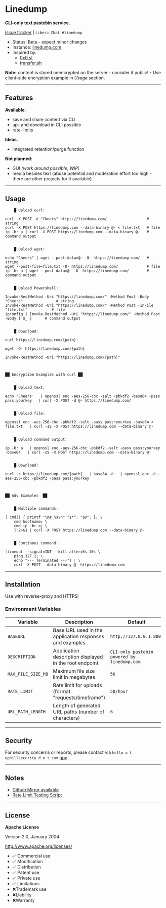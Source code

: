 # Linedump

**CLI-only text pastebin service.**

[Issue tracker](https://git.uphillsecurity.com/cf7/linedump/issues) | `Libera Chat #linedump`


- Status: Beta - expect minor changes
- Instance: [linedump.com](https://linedump.com/)
- Inspired by:
    - [0x0.st](https://git.0x0.st/mia/0x0)
    - [transfer.sh](https://github.com/dutchcoders/transfer.sh)

**Note:** content is stored unencrypted on the server - consider it public! - Use client-side encryption example in *Usage* section.

---

## Features

**Available**:
- save and share content via CLI
- up- and download in CLI possible
- rate-limits

**Ideas**:
- integrated retention/purge function

**Not planned**:
- GUI *(work around possible, WIP)*
- media besides text (abuse potential and moderation effort too high - there are other projects for it available)

---

## Usage

```text
    █ Upload curl:

curl -X POST -d "Cheers" https://linedump.com/                  # string
curl -X POST https://linedump.com --data-binary @- < file.txt   # file
ip -br a | curl -X POST https://linedump.com --data-binary @-   # command output


    █ Upload wget:

echo "Cheers" | wget --post-data=@- -O- https://linedump.com/   # string
wget --post-file=file.txt -O- https://linedump.com/             # file
ip -br a | wget --post-data=@- -O- https://linedump.com/        # command output


    █ Upload Powershell:

Invoke-RestMethod -Uri "https://linedump.com/" -Method Post -Body "Cheers"               # string
Invoke-RestMethod -Uri "https://linedump.com/" -Method Post -InFile "file.txt"           # file
ipconfig | Invoke-RestMethod -Uri "https://linedump.com/" -Method Post -Body { $_ }      # command output


    █ Download:

curl https://linedump.com/{path}

wget -O- https://linedump.com/{path}

Invoke-RestMethod -Uri "https://linedump.com/{path}"



██ Encryption Examples with curl ██


    █ Upload text:

echo 'Cheers'   | openssl enc -aes-256-cbc -salt -pbkdf2 -base64 -pass pass:yourkey   | curl -X POST -d @- https://linedump.com/


    █ Upload file:

openssl enc -aes-256-cbc -pbkdf2 -salt -pass pass:yourkey -base64 < file.txt   | curl -sS -X POST https://linedump.com --data-binary @-


    █ Upload command output:

ip -br a   | openssl enc -aes-256-cbc -pbkdf2 -salt -pass pass:yourkey -base64   | curl -sS -X POST https://linedump.com --data-binary @-


    █ Download:

curl -s https://linedump.com/{path}   | base64 -d   | openssl enc -d -aes-256-cbc -pbkdf2 -pass pass:yourkey



██ Adv Examples  ██


    █ Multiple commands:

{ cmd() { printf "\n# %s\n" "$*"; "$@"; }; \
    cmd hostname; \
    cmd ip -br a; \
    } 2>&1 | curl -X POST https://linedump.com --data-binary @-


    █ Continous command:

(timeout --signal=INT --kill-after=5s 10s \
    ping 127.1; \
    echo "--- Terminated ---") | \
    curl -X POST --data-binary @- https://linedump.com
```

---

## Installation

Use with reverse-proxy and HTTPS!

### Environment Variables

| Variable | Description | Default | Required |
|----------|-------------|---------|----------|
| `BASEURL` | Base URL used in the application responses and examples | `http://127.0.0.1:8000` | No |
| `DESCRIPTION` | Application description displayed in the root endpoint | `CLI-only pastebin powered by linedump.com` | No |
| `MAX_FILE_SIZE_MB` | Maximum file size limit in megabytes | `50` | No |
| `RATE_LIMIT` | Rate limit for uploads (format: "requests/timeframe") | `50/hour` | No |
| `URL_PATH_LENGTH` | Length of generated URL paths (number of characters) | `6` | No |

---

## Security

For security concerns or reports, please contact via `hello a t uphillsecurity d o t com` [gpg](https://uphillsecurity.com/gpg).

---

## Notes

- [Github Mirror available](https://github.com/CaffeineFueled1/linedump)
- [Rate Limit Testing Script](https://git.uphillsecurity.com/cf7/Snippets/wiki/bash-linedump-ratelimit-test.-)

---

## License

**Apache License**

Version 2.0, January 2004

http://www.apache.org/licenses/

- ✅ Commercial use
- ✅ Modification
- ✅ Distribution
- ✅ Patent use
- ✅ Private use
- ✅ Limitations
- ❌Trademark use
- ❌Liability
- ❌Warranty
